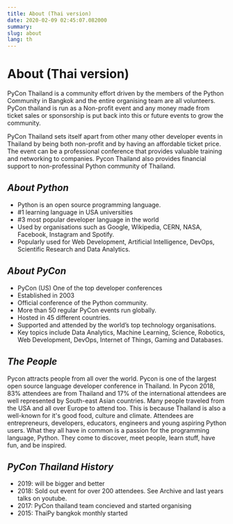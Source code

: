 ```yaml
---
title: About (Thai version)
date: 2020-02-09 02:45:07.082000
summary: 
slug: about
lang: th
---
```



# About (Thai version)

PyCon Thailand is a community effort driven by the members of the Python Community in Bangkok and the entire organising team are all volunteers. PyCon thailand is run as a Non-profit event and any money made from ticket sales or sponsorship is put back into this or future events to grow the community.

PyCon Thailand sets itself apart from other many other developer events in Thailand by being both non-profit and by having an affordable ticket price. The event can be a professional conference that provides valuable training and networking to companies. Pycon Thailand also provides financial support to non-professinal Python community of Thailand.

## __*About Python*__

* Python is an open source programming language.
* \#1 learning language in USA universities
* \#3 most popular developer language in the world
* Used by organisations such as Google, Wikipedia, CERN, NASA, Facebook, Instagram and Spotify.
* Popularly used for Web Development, Artificial Intelligence, DevOps, Scientific Research and Data Analytics.
## __*About PyCon*__

* PyCon (US) One of the top developer conferences
* Established in 2003
* Official conference of the Python community.
* More than 50 regular PyCon events run globally.
* Hosted in 45 different countries.
* Supported and attended by the world’s top technology organisations.
* Key topics include Data Analytics, Machine Learning, Science, Robotics, Web Development, DevOps, Internet of Things, Gaming and Databases.
## __*The People*__

Pycon attracts people from all over the world. Pycon is one of the largest open source language developer conference in Thailand. In Pycon 2018, 83% attendees are from Thailand and 17% of the international attendees are well represented by South-east Asian countries. Many people traveled from the USA and all over Europe to attend too. This is because Thailand is also a well-known for it's good food, culture and climate. Attendees are entrepreneurs, developers, educators, engineers and young aspiring Python users. What they all have in common is a passion for the programming language, Python. They come to discover, meet people, learn stuff, have fun, and be inspired.

## __*PyCon Thailand History*__

* 2019: will be bigger and better
* 2018: Sold out event for over 200 attendees. See Archive and last years talks on youtube.
* 2017: PyCon thailand team concieved and started organising
* 2015: ThaiPy bangkok monthly started


